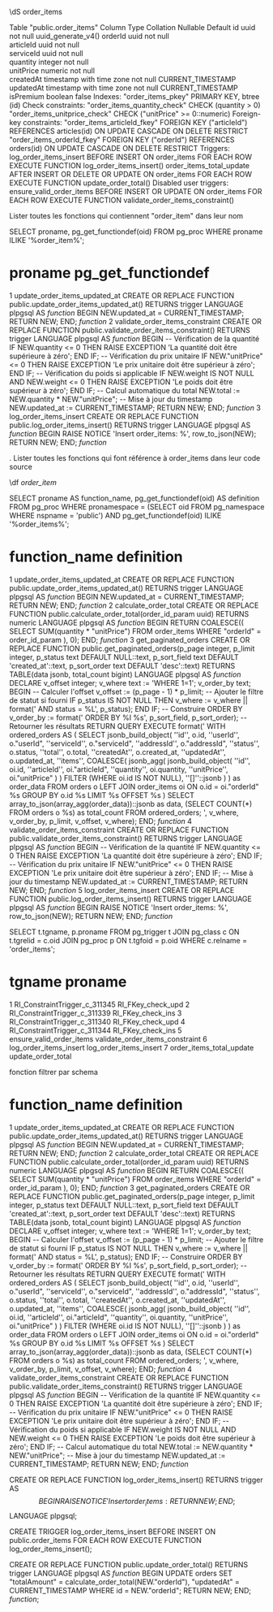 \dS order_items


Table "public.order_items"
Column	Type	Collation	Nullable	Default
id	uuid		not null	uuid_generate_v4()
orderId	uuid		not null	
articleId	uuid		not null	
serviceId	uuid		not null	
quantity	integer		not null	
unitPrice	numeric		not null	
createdAt	timestamp with time zone		not null	CURRENT_TIMESTAMP
updatedAt	timestamp with time zone		not null	CURRENT_TIMESTAMP
isPremium	boolean			false
Indexes:
"order_items_pkey" PRIMARY KEY, btree (id)
Check constraints:
"order_items_quantity_check" CHECK (quantity > 0)
"order_items_unitprice_check" CHECK ("unitPrice" >= 0::numeric)
Foreign-key constraints:
"order_items_articleId_fkey" FOREIGN KEY ("articleId") REFERENCES articles(id) ON UPDATE CASCADE ON DELETE RESTRICT
"order_items_orderId_fkey" FOREIGN KEY ("orderId") REFERENCES orders(id) ON UPDATE CASCADE ON DELETE RESTRICT
Triggers:
log_order_items_insert BEFORE INSERT ON order_items FOR EACH ROW EXECUTE FUNCTION log_order_items_insert()
order_items_total_update AFTER INSERT OR DELETE OR UPDATE ON order_items FOR EACH ROW EXECUTE FUNCTION update_order_total()
Disabled user triggers:
ensure_valid_order_items BEFORE INSERT OR UPDATE ON order_items FOR EACH ROW EXECUTE FUNCTION validate_order_items_constraint()



Lister toutes les fonctions qui contiennent "order_item" dans leur nom


SELECT proname, pg_get_functiondef(oid) 
FROM pg_proc 
WHERE proname ILIKE '%order_item%';



#	proname	pg_get_functiondef
1	update_order_items_updated_at	CREATE OR REPLACE FUNCTION public.update_order_items_updated_at() RETURNS trigger LANGUAGE plpgsql AS $function$ BEGIN NEW.updated_at = CURRENT_TIMESTAMP; RETURN NEW; END; $function$
2	validate_order_items_constraint	CREATE OR REPLACE FUNCTION public.validate_order_items_constraint() RETURNS trigger LANGUAGE plpgsql AS $function$ BEGIN -- Vérification de la quantité IF NEW.quantity <= 0 THEN RAISE EXCEPTION 'La quantité doit être supérieure à zéro'; END IF; -- Vérification du prix unitaire IF NEW."unitPrice" <= 0 THEN RAISE EXCEPTION 'Le prix unitaire doit être supérieur à zéro'; END IF; -- Vérification du poids si applicable IF NEW.weight IS NOT NULL AND NEW.weight <= 0 THEN RAISE EXCEPTION 'Le poids doit être supérieur à zéro'; END IF; -- Calcul automatique du total NEW.total := NEW.quantity * NEW."unitPrice"; -- Mise à jour du timestamp NEW.updated_at := CURRENT_TIMESTAMP; RETURN NEW; END; $function$
3	log_order_items_insert	CREATE OR REPLACE FUNCTION public.log_order_items_insert() RETURNS trigger LANGUAGE plpgsql AS $function$ BEGIN RAISE NOTICE 'Insert order_items: %', row_to_json(NEW); RETURN NEW; END; $function$



. Lister toutes les fonctions qui font référence à order_items dans leur code source


\df *order_item*



SELECT 
    proname AS function_name,
    pg_get_functiondef(oid) AS definition
FROM pg_proc 
WHERE pronamespace = (SELECT oid FROM pg_namespace WHERE nspname = 'public')
AND pg_get_functiondef(oid) ILIKE '%order_items%';




#	function_name	definition
1	update_order_items_updated_at	CREATE OR REPLACE FUNCTION public.update_order_items_updated_at() RETURNS trigger LANGUAGE plpgsql AS $function$ BEGIN NEW.updated_at = CURRENT_TIMESTAMP; RETURN NEW; END; $function$
2	calculate_order_total	CREATE OR REPLACE FUNCTION public.calculate_order_total(order_id_param uuid) RETURNS numeric LANGUAGE plpgsql AS $function$ BEGIN RETURN COALESCE(( SELECT SUM(quantity * "unitPrice") FROM order_items WHERE "orderId" = order_id_param ), 0); END; $function$
3	get_paginated_orders	CREATE OR REPLACE FUNCTION public.get_paginated_orders(p_page integer, p_limit integer, p_status text DEFAULT NULL::text, p_sort_field text DEFAULT 'created_at'::text, p_sort_order text DEFAULT 'desc'::text) RETURNS TABLE(data jsonb, total_count bigint) LANGUAGE plpgsql AS $function$ DECLARE v_offset integer; v_where text := 'WHERE 1=1'; v_order_by text; BEGIN -- Calculer l'offset v_offset := (p_page - 1) * p_limit; -- Ajouter le filtre de statut si fourni IF p_status IS NOT NULL THEN v_where := v_where || format(' AND status = %L', p_status); END IF; -- Construire ORDER BY v_order_by := format(' ORDER BY %I %s', p_sort_field, p_sort_order); -- Retourner les résultats RETURN QUERY EXECUTE format(' WITH ordered_orders AS ( SELECT jsonb_build_object( ''id'', o.id, ''userId'', o."userId", ''serviceId'', o."serviceId", ''addressId'', o."addressId", ''status'', o.status, ''total'', o.total, ''createdAt'', o.created_at, ''updatedAt'', o.updated_at, ''items'', COALESCE( jsonb_agg( jsonb_build_object( ''id'', oi.id, ''articleId'', oi."articleId", ''quantity'', oi.quantity, ''unitPrice'', oi."unitPrice" ) ) FILTER (WHERE oi.id IS NOT NULL), ''[]''::jsonb ) ) as order_data FROM orders o LEFT JOIN order_items oi ON o.id = oi."orderId" %s GROUP BY o.id %s LIMIT %s OFFSET %s ) SELECT array_to_json(array_agg(order_data))::jsonb as data, (SELECT COUNT(*) FROM orders o %s) as total_count FROM ordered_orders; ', v_where, v_order_by, p_limit, v_offset, v_where); END; $function$
4	validate_order_items_constraint	CREATE OR REPLACE FUNCTION public.validate_order_items_constraint() RETURNS trigger LANGUAGE plpgsql AS $function$ BEGIN -- Vérification de la quantité IF NEW.quantity <= 0 THEN RAISE EXCEPTION 'La quantité doit être supérieure à zéro'; END IF; -- Vérification du prix unitaire IF NEW."unitPrice" <= 0 THEN RAISE EXCEPTION 'Le prix unitaire doit être supérieur à zéro'; END IF; -- Mise à jour du timestamp NEW.updated_at := CURRENT_TIMESTAMP; RETURN NEW; END; $function$
5	log_order_items_insert	CREATE OR REPLACE FUNCTION public.log_order_items_insert() RETURNS trigger LANGUAGE plpgsql AS $function$ BEGIN RAISE NOTICE 'Insert order_items: %', row_to_json(NEW); RETURN NEW; END; $function$




SELECT t.tgname, p.proname 
FROM pg_trigger t 
JOIN pg_class c ON t.tgrelid = c.oid 
JOIN pg_proc p ON t.tgfoid = p.oid 
WHERE c.relname = 'order_items';




#	tgname	proname
1	RI_ConstraintTrigger_c_311345	RI_FKey_check_upd
2	RI_ConstraintTrigger_c_311339	RI_FKey_check_ins
3	RI_ConstraintTrigger_c_311340	RI_FKey_check_upd
4	RI_ConstraintTrigger_c_311344	RI_FKey_check_ins
5	ensure_valid_order_items	validate_order_items_constraint
6	log_order_items_insert	log_order_items_insert
7	order_items_total_update	update_order_total



fonction filtrer par schema

#	function_name	definition
1	update_order_items_updated_at	CREATE OR REPLACE FUNCTION public.update_order_items_updated_at() RETURNS trigger LANGUAGE plpgsql AS $function$ BEGIN NEW.updated_at = CURRENT_TIMESTAMP; RETURN NEW; END; $function$
2	calculate_order_total	CREATE OR REPLACE FUNCTION public.calculate_order_total(order_id_param uuid) RETURNS numeric LANGUAGE plpgsql AS $function$ BEGIN RETURN COALESCE(( SELECT SUM(quantity * "unitPrice") FROM order_items WHERE "orderId" = order_id_param ), 0); END; $function$
3	get_paginated_orders	CREATE OR REPLACE FUNCTION public.get_paginated_orders(p_page integer, p_limit integer, p_status text DEFAULT NULL::text, p_sort_field text DEFAULT 'created_at'::text, p_sort_order text DEFAULT 'desc'::text) RETURNS TABLE(data jsonb, total_count bigint) LANGUAGE plpgsql AS $function$ DECLARE v_offset integer; v_where text := 'WHERE 1=1'; v_order_by text; BEGIN -- Calculer l'offset v_offset := (p_page - 1) * p_limit; -- Ajouter le filtre de statut si fourni IF p_status IS NOT NULL THEN v_where := v_where || format(' AND status = %L', p_status); END IF; -- Construire ORDER BY v_order_by := format(' ORDER BY %I %s', p_sort_field, p_sort_order); -- Retourner les résultats RETURN QUERY EXECUTE format(' WITH ordered_orders AS ( SELECT jsonb_build_object( ''id'', o.id, ''userId'', o."userId", ''serviceId'', o."serviceId", ''addressId'', o."addressId", ''status'', o.status, ''total'', o.total, ''createdAt'', o.created_at, ''updatedAt'', o.updated_at, ''items'', COALESCE( jsonb_agg( jsonb_build_object( ''id'', oi.id, ''articleId'', oi."articleId", ''quantity'', oi.quantity, ''unitPrice'', oi."unitPrice" ) ) FILTER (WHERE oi.id IS NOT NULL), ''[]''::jsonb ) ) as order_data FROM orders o LEFT JOIN order_items oi ON o.id = oi."orderId" %s GROUP BY o.id %s LIMIT %s OFFSET %s ) SELECT array_to_json(array_agg(order_data))::jsonb as data, (SELECT COUNT(*) FROM orders o %s) as total_count FROM ordered_orders; ', v_where, v_order_by, p_limit, v_offset, v_where); END; $function$
4	validate_order_items_constraint	CREATE OR REPLACE FUNCTION public.validate_order_items_constraint() RETURNS trigger LANGUAGE plpgsql AS $function$ BEGIN -- Vérification de la quantité IF NEW.quantity <= 0 THEN RAISE EXCEPTION 'La quantité doit être supérieure à zéro'; END IF; -- Vérification du prix unitaire IF NEW."unitPrice" <= 0 THEN RAISE EXCEPTION 'Le prix unitaire doit être supérieur à zéro'; END IF; -- Vérification du poids si applicable IF NEW.weight IS NOT NULL AND NEW.weight <= 0 THEN RAISE EXCEPTION 'Le poids doit être supérieur à zéro'; END IF; -- Calcul automatique du total NEW.total := NEW.quantity * NEW."unitPrice"; -- Mise à jour du timestamp NEW.updated_at := CURRENT_TIMESTAMP; RETURN NEW; END; $function$









CREATE OR REPLACE FUNCTION log_order_items_insert()
RETURNS trigger AS $$
BEGIN
  RAISE NOTICE 'Insert order_items: %', row_to_json(NEW);
  RETURN NEW;
END;
$$ LANGUAGE plpgsql;

CREATE TRIGGER log_order_items_insert
BEFORE INSERT ON public.order_items
FOR EACH ROW EXECUTE FUNCTION log_order_items_insert();




CREATE OR REPLACE FUNCTION public.update_order_total()
RETURNS trigger
LANGUAGE plpgsql
AS $function$
BEGIN
    UPDATE orders
    SET "totalAmount" = calculate_order_total(NEW."orderId"),
        "updatedAt" = CURRENT_TIMESTAMP
    WHERE id = NEW."orderId";
    RETURN NEW;
END;
$function$;


